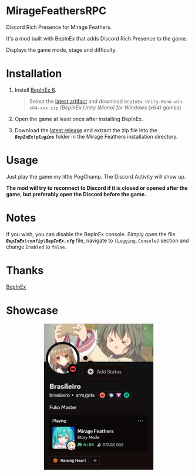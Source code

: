 # MirageFeathersRPC
Discord Rich Presence for Mirage Feathers.

It's a mod built with BepInEx that adds Discord Rich Presence to the game.

Displays the game mode, stage and difficulty.

# Installation
1. Install [BepInEx 6](https://docs.bepinex.dev/master/articles/user_guide/installation/index.html).

    > Select the [latest artifact](https://builds.bepinex.dev/projects/bepinex_be) and download `BepInEx-Unity.Mono-win-x64-xxx.zip` *(BepInEx Unity (Mono) for Windows (x64) games)*.

2. Open the game at least once after installing BepInEx.

3. Download the [latest release](https://github.com/Braasileiro/MirageFeathersRPC/releases/latest) and extract the zip file into the ***`BepInEx\plugins`*** folder in the Mirage Feathers installation directory.

# Usage
Just play the game my little PogChamp. The Discord Activity will show up.

**The mod will try to reconnect to Discord if it is closed or opened after the game, but preferably open the Discord before the game.**

# Notes
If you wish, you can disable the BepInEx console. Simply open the file ***`BepInEx\config\BepInEx.cfg`*** file, navigate to `[Logging.Console]` section and change `Enabled` to `false`.

# Thanks
[BepInEx](https://github.com/BepInEx/BepInEx)

# Showcase
<p align="center">
  <img src="assets/preview.png">
</p>
